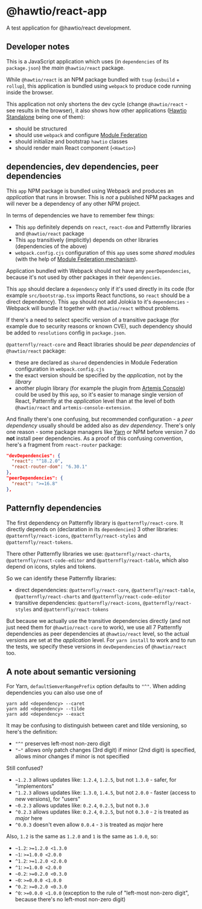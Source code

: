 # @hawtio/react-app

A test application for @hawtio/react development.

## Developer notes

This is a JavaScript application which uses (in `dependencies` of its `package.json`) the _main_
`@hawtio/react` package.

While `@hawtio/react` is an NPM package bundled with `tsup` (`esbuild` + `rollup`), this application is bundled
using `webpack` to produce code running inside the browser.

This application not only shortens the dev cycle (change `@hawtio/react` - see results in the browser), it also
shows how other applications ([Hawtio Standalone](https://github.com/hawtio/hawtio/tree/4.x/console) being one of them):

- should be structured
- should use `webpack` and configure [Module Federation](https://webpack.js.org/concepts/module-federation/)
- should initialize and bootstrap `hawtio` classes
- should render main React component (`<Hawtio>`)

## dependencies, dev dependencies, peer dependencies

This `app` NPM package is bundled using Webpack and produces an _application_ that runs in browser. This is _not_ a published NPM packages and will never be a dependency of any other NPM project.

In terms of dependencies we have to remember few things:

- This `app` definitely depends on `react`, `react-dom` and Patternfly libraries and `@hawtio/react` package
- This `app` transitively (implicitly) depends on other libraries (dependencies of the above)
- `webpack.config.cjs` configuration of this `app` uses some _shared modules_ (with the help of [Module Federation mechanism](https://webpack.js.org/concepts/module-federation/)).

Application bundled with Webpack should not have any `peerDependencies`, because it's not used by other packages in their `dependencies`.

This `app` should declare a `dependency` only if it's used directly in its code (for example `src/bootstrap.tsx` imports React functions, so `react` should be a direct dependency). This `app` should not add Jolokia to it's `dependencies` - Webpack will bundle it together with `@hawtio/react` without problems.

If there's a need to select specific version of a transitive package (for example due to security reasons or known CVE), such dependency should be added to `resolutions` config in `package.json`.

`@patternfly/react-core` and React libraries should be _peer dependencies_ of `@hawtio/react` package:

- these are declared as `shared` dependencies in Module Federation configuration in `webpack.config.cjs`
- the exact version should be specified by the _application_, not by the _library_
- another plugin library (for example the plugin from [Artemis Console](https://github.com/apache/activemq-artemis-console/)) could be used by this `app`, so it's easier to manage single version of React, Patternfly at the _application_ level than at the level of both `@hawtio/react` and `artemis-console-extension`.

And finally there's one confusing, but recommended configuration - a _peer dependency_ usually should be added also as _dev dependency_. There's only one reason - some package managers like [Yarn](https://yarnpkg.com/) or NPM before version 7 do **not** install peer dependencies. As a proof of this confusing convention, here's a fragment from `react-router` package:

```json
"devDependencies": {
  "react": "^18.2.0",
  "react-router-dom": "6.30.1"
},
"peerDependencies": {
  "react": ">=16.8"
},
```

## Patternfly dependencies

The first dependency on Patternfly library is `@patternfly/react-core`. It directly depends on (declaration in its `dependencies`) 3 other libraries: `@patternfly/react-icons`, `@patternfly/react-styles` and `@patternfly/react-tokens`.

There other Patternfly libraries we use: `@patternfly/react-charts`, `@patternfly/react-code-editor` and `@patternfly/react-table`, which also depend on icons, styles and tokens.

So we can identify these Patternfly libraries:

- direct dependencies: `@patternfly/react-core`, `@patternfly/react-table`, `@patternfly/react-charts` and `@patternfly/react-code-editor`
- transitive dependencies: `@patternfly/react-icons`, `@patternfly/react-styles` and `@patternfly/react-tokens`

But because we actually use the transitive dependencies directly (and not just need them for `@hawtio/react-core` to work), we use all 7 Patternfly dependencies as peer dependencies at `@hawtio/react` level, so the actual versions are set at the _application_ level.
For `yarn install` to work and to run the tests, we specify these versions in `devDependencies` of `@hawtio/react` too.

## A note about semantic versioning

For Yarn, `defaultSemverRangePrefix` option defaults to `"^"`. When adding dependencies you can also use one of

    yarn add <dependency> --caret
    yarn add <dependency> --tilde
    yarn add <dependency> --exact

It may be confusing to distinguish between caret and tilde versioning, so here's the definition:

- `"^"` preserves left-most non-zero digit
- `"~"` allows only patch changes (3rd digit) if minor (2nd digit) is specified, allows minor changes if minor is not specified

Still confused?

- `~1.2.3` allows updates like: `1.2.4`, `1.2.5`, but not `1.3.0` - safer, for "implementors"
- `^1.2.3` allows updates like: `1.3.0`, `1.4.5`, but not `2.0.0` - faster (access to new versions), for "users"
- `~0.2.3` allows updates like: `0.2.4`, `0.2.5`, but not `0.3.0`
- `^0.2.3` allows updates like: `0.2.4`, `0.2.5`, but not `0.3.0` - `2` is treated as _major_ here
- `^0.0.3` doesn't even allow `0.0.4` - `3` is treated as _major_ here

Also, `1.2` is the same as `1.2.0` and `1` is the same as `1.0.0`, so:

- `~1.2`: `>=1.2.0 <1.3.0`
- `~1`: `>=1.0.0 <2.0.0`
- `^1.2`: `>=1.2.0 <2.0.0`
- `^1`: `>=1.0.0 <2.0.0`
- `~0.2`: `>=0.2.0 <0.3.0`
- `~0`: `>=0.0.0 <1.0.0`
- `^0.2`: `>=0.2.0 <0.3.0`
- `^0`: `>=0.0.0 <1.0.0` (exception to the rule of "left-most non-zero digit", because there's no left-most non-zero digit)
